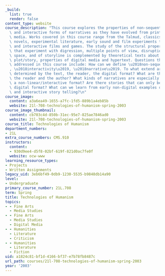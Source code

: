 ```yaml
---
_build:
  list: true
  render: false
content_type: website
course_description: "This course explores the properties of non-sequential, multi-linear,\
  \ and interactive forms of narratives as they have evolved from print to digital\
  \ media. Works covered in this course range from the Talmud, classics of non-linear\
  \ novels, experimental literature, early sound and film experiments to recent multi-linear\
  \ and interactive films and games. The study of the structural properties of narratives\
  \ that experiment with digression, multiple points of view, disruptions of time,\
  \ space, and of storyline is complemented by theoretical texts about authorship/readership,\
  \ plot/story, properties of digital media and hypertext. Questions that will be\
  \ addressed in this course include: How can we define \u2018non-sequentiality/multi-linearity\u2019\
  , \u2018interactivity\u2019, \u2018narrative\u2019. To what extend are these aspects\
  \ determined by the text, the reader, the digital format? What are the roles of\
  \ the reader and the author? What kinds of narratives are especially suited for\
  \ a non-linear/interactive format? Are there stories that can only be told in a\
  \ digital format? What can we learn from early non-digital examples of non-linear\
  \ and interactive story telling?\n"
course_image:
  content: a3a6ea49-1655-a7fc-1fd5-889b1a4eb85b
  website: 21l-708-technologies-of-humanism-spring-2003
course_image_thumbnail:
  content: cb703c4d-850b-31ec-95e7-825ae7846ad0
  website: 21l-708-technologies-of-humanism-spring-2003
course_title: Technologies of Humanism
department_numbers:
- 21L
extra_course_numbers: CMS.910
instructors:
  content:
  - 930d9ee4-d5f8-02bf-619f-821d0ac7fe0f
  website: ocw-www
learning_resource_types:
- Projects
- Written Assignments
legacy_uid: 3eb6bf49-0db9-1230-5535-b9848db14a90
level:
- Undergraduate
primary_course_number: 21L.708
term: Spring
title: Technologies of Humanism
topics:
- - Fine Arts
  - Media Studies
- - Fine Arts
  - Media Studies
  - Digital Media
- - Humanities
  - Literature
  - Criticism
- - Humanities
  - Literature
  - Fiction
uid: a1824c81-bf1d-4166-bf37-e7b78fb8487c
url_path: courses/21l-708-technologies-of-humanism-spring-2003
year: '2003'
---
```

